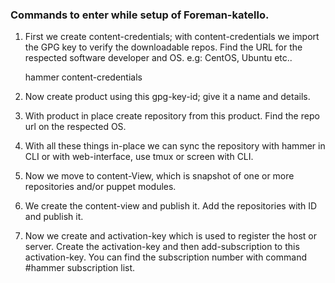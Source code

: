 ### Commands to enter while setup of Foreman-katello. 
1. First we create content-credentials; with content-credentials we import the GPG key to verify the downloadable repos. Find the URL for the respected software developer and OS. e.g: CentOS, Ubuntu etc..

	hammer content-credentials

2. Now create product using this gpg-key-id; give it a name and details.
3. With product in place create repository from this product. Find the repo url on the respected OS.
4. With all these things in-place we can sync the repository with hammer in CLI or with web-interface, use tmux or screen with CLI.
5. Now we move to content-View, which is snapshot of one or more repositories and/or puppet modules. 
6. We create the content-view and publish it. Add the repositories with ID and publish it.
7. Now we create and activation-key which is used to register the host or server. Create the activation-key and then add-subscription to this activation-key. You can find the subscription number with command #hammer subscription list.  
